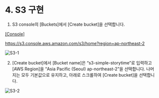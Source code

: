 # 4. S3 구현

 
1) S3 console의 [Buckets]에서 [Create bucket]을 선택합니다.

[[Console]](https://s3.console.aws.amazon.com/s3/home?region=ap-northeast-2) 

https://s3.console.aws.amazon.com/s3/home?region=ap-northeast-2


![S3-1](https://user-images.githubusercontent.com/52392004/156369663-6da2198a-b9fd-437d-aed9-1454747ead56.png)



2) [Create bucket]에서 [Bucket name]은 “s3-simple-storytime”로 입력하고 [AWS Region]을 “Asia Pacific (Seoul) ap-northeast-2”을 선택합니다. 나머지는 모두 기본값으로 유지하고, 아래로 스크롤하여 [Create bucket]을 선택합니다.

![S3-2](https://user-images.githubusercontent.com/52392004/156369708-019e4d8a-e4f8-476d-bde8-117e4755f1f1.png)


